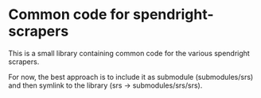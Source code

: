 Common code for spendright-scrapers
===================================

This is a small library containing common code for the various spendright
scrapers.

For now, the best approach is to include it as submodule (submodules/srs)
and then symlink to the library (srs -> submodules/srs/srs).
